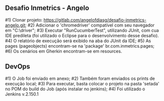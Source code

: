 ## Desafio Inmetrics - Angelo
#1) Clonar projeto: https://gitlab.com/angelofdiasg/desafio-inmetrics-angelo.git;
#2) Adicionar o 'chromedriver' compatível com seu navegador em "C:\driver";
#3) Executar "RunCucumberTest", utilizando JUnit, com cua IDE predileta (foi utilizado o Eclipse para o desenvolvimento desse desafio).
#4) O relatório de execução será exibido na aba do JUnit da IDE;
#5) As pages (pageobjects) encontram-se na 'package' br.com.inmetrics.pages;
#6) Os cenários em Gherkin encontram-se em resources.

## DevOps
#1) O Job foi enviado em anexo;
#2) Também foram enviados os prints de execução local;
#3) Para executar, basta colocar o projeto na pasta 'setada' no POM do build do Job (após instalar no jenkins);
#4) Foi utilizado o Jenkins v.2.150.1
